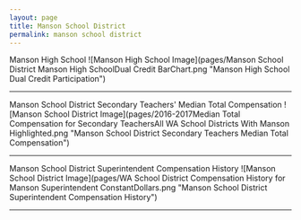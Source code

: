 ```yaml
---
layout: page
title: Manson School District
permalink: manson school district
---
```



Manson High School
![Manson High School Image](pages/Manson School District Manson High SchoolDual Credit BarChart.png "Manson High School Dual Credit Participation")

___

Manson School District Secondary Teachers' Median Total Compensation
![Manson School District Image](pages/2016-2017Median Total Compensation for Secondary TeachersAll WA School Districts With Manson Highlighted.png "Manson School District Secondary Teachers Median Total Compensation")

___

Manson School District Superintendent Compensation History
![Manson School District Image](pages/WA School District Compensation History for Manson Superintendent ConstantDollars.png "Manson School District Superintendent Compensation History")

___

